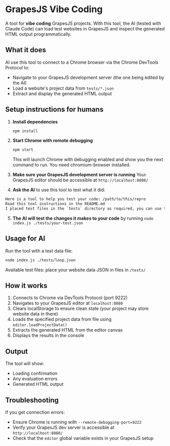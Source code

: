 # GrapesJS Vibe Coding

A tool for **vibe coding** GrapesJS projects. With this tool, the AI (tested with Claude Code) can load test websites in GrapesJS and inspect the generated HTML output programmatically.

## What it does

AI use this tool to connect to a Chrome browser via the Chrome DevTools Protocol to:

- Navigate to your GrapesJS development server (the one being edited by the AI)
- Load a website's project data from `tests/*.json`
- Extract and display the generated HTML output

## Setup instructions **for humans**

1. **Install dependencies**
   ```bash
   npm install
   ```

2. **Start Chrome with remote debugging**
   ```bash
   npm start
   ```
   This will launch Chrome with debugging enabled and show you the next command to run. You need chromium-browser installed.

3. **Make sure your GrapesJS development server is running**
   Your GrapesJS editor should be accessible at `http://localhost:8080/`

4. **Ask the AI** to use this tool to test what it did:

  ```txt
  Here is a tool to help you test your code: /path/to/this/repro
  Read this tool instructions in the README.md
  I placed test files in the `tests` directory as required, you can use them by running `node index.js ./tests/a-test.json` (replace the test file name in this command)
  ```

5. **The AI will test the changes it makes to your code** by running `node index.js ./tests/your-test.json`

## Usage **for AI**

Run the tool with a test data file:

```bash
node index.js ./tests/loop.json
```

Available test files: place your website data JSON in files in `/tests/`

## How it works

1. Connects to Chrome via DevTools Protocol (port 9222)
1. Navigates to your GrapesJS editor at `localhost:8080`
1. Clears localStorage to ensure clean state (your project may store website data in there)
1. Loads the specified project data from file using `editor.loadProjectData()`
1. Extracts the generated HTML from the editor canvas
1. Displays the results in the console

## Output

The tool will show:
- Loading confirmation
- Any evaluation errors
- Generated HTML output

## Troubleshooting

If you get connection errors:
- Ensure Chrome is running with `--remote-debugging-port=9222`
- Verify your GrapesJS dev server is accessible at `http://localhost:8080/`
- Check that the `editor` global variable exists in your GrapesJS setup
